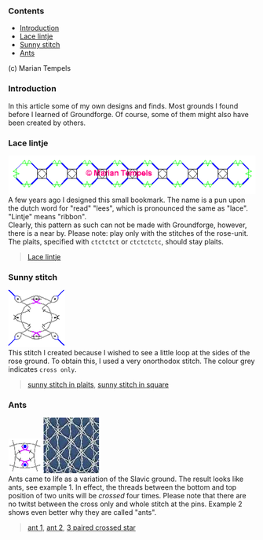 ### Contents
* [Introduction](#introduction)
* [Lace lintje](#lace-lintje)
* [Sunny stitch](#sunny-stitch)
* [Ants](#ants)

(c) Marian Tempels

### Introduction
In this article some of my own designs and finds. Most grounds I found before I learned of Groundforge. Of course, some of them might also have been created by others.

### Lace lintje
![lees lintje][pic-ll]            
A few years ago I designed this small bookmark. The name is a pun upon the dutch word for "read" "lees", which is pronounced the same as "lace". "Lintje" means "ribbon".    
Clearly, this pattern as such can not be made with Groundforge, however, there is a near by. Please note: play only with the stitches of the rose-unit. The plaits, specified with `ctctctct` or `ctctctctc`, should stay plaits.       
> [Lace lintje][LLLL]


### Sunny stitch
![sunny stitch][pic-0902]     
This stitch I created because I wished to see a little loop at the sides of the rose ground. To obtain this, I used a very onorthodox stitch. The colour grey indicates `cross only`.     
> [sunny stitch in plaits][G-0902-f], [sunny stitch in square][G-0902-q]

### Ants
![ants][pic-0692] ![ants-foto][foto-0692]                
Ants came to life as a variation of the Slavic ground. The result looks like ants, see example 1. In effect, the threads between the bottom and top position of two units will be _crossed_ four times. Please note that there are no twitst between the cross only and whole stitch at the pins. Example 2 shows even better why they are called "ants". 
> [ant 1][ex-0692], [ant 2][ex-0665], [3 paired crossed star][ex-3cc]                 



[foto-0692]: https://github.com/MAETempels/MAE-gf/blob/master/photos/gf-0692-foto.jpg

[pic-ll]: https://github.com/MAETempels/MAE-gf/blob/master/images_wt/lacelintje.png
[pic-0902]: https://github.com/MAETempels/MAE-gf/blob/master/images_wt/gf-0902-wt.png
[pic-0692]: https://github.com/MAETempels/MAE-gf/blob/master/images_wt/gf-0692.png

[LLLL]: https://d-bl.github.io/GroundForge/index.html?m=5831%0A-4-7%3Bbricks%3B24%3B5%3B0%3B0&s1=ctct%20D1%3Dctctctct%20B1%3Dctctctct
[G-0902-f]: https://d-bl.github.io/GroundForge/index.html?m=5831%0A-4-7%3Bbricks%3B16%3B16%3B0%3B0&s1=A1%3Dctctc%20C1%3Dctctc%20D2%3Dcrcllcrc%20B2%3Dclcrrclc%20D1%3Dctctctctc%20B1%3Dctctctctc
[G-0902-q]: https://d-bl.github.io/GroundForge/index.html?m=586-21%0A-48317%0A5-4-7-%0A%3Bbricks%3B16%3B16%3B0%3B0&s1=ctcttt%20F3%3Dctctc%20F2%3Dctctc%20E1%3Dcrcllcrc%20A1%3Dclcrrclc%20E3%3Dc%20A3%3Dc%20E2%3Dcttt%20A2%3Dcttt
[ex-0692]: https://d-bl.github.io/GroundForge/index.html?m=5831%0A-4-7%3Bbricks%3B24%3B24%3B0%3B0&s1=c%20A1%3Dcctct%20C1%3Dtctcc
[ex-0665]: https://d-bl.github.io/GroundForge/index.html?m=5831%0A-4-7%3Bbricks%3B24%3B24%3B0%3B0&s1=c%20A1%3Dtctctc%20C1%3Dctctct
[ex-3cc]: https://d-bl.github.io/GroundForge/index.html?m=5831%0A-4-7%3Bbricks%3B24%3B24%3B0%3B0&s1=c%20A1%3Dctct%20C1%3Dtctc%20D1%3Dcc%20B1%3Dcc